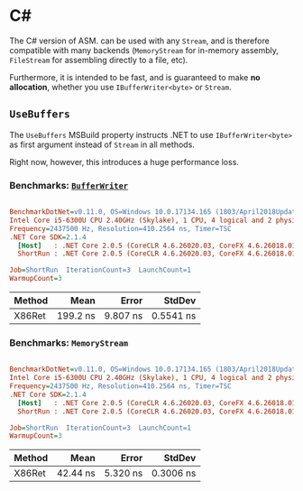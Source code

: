 C#
==

The C# version of ASM. can be used with any `Stream`, and is therefore
compatible with many backends (`MemoryStream` for in-memory assembly,
`FileStream` for assembling directly to a file, etc).

Furthermore, it is intended to be fast, and is guaranteed to make **no
allocation**, whether you use `IBufferWriter<byte>` or `Stream`.

## `UseBuffers`
The `UseBuffers` MSBuild property instructs .NET to use `IBufferWriter<byte>`
as first argument instead of `Stream` in all methods.

Right now, however, this introduces a huge performance loss.

### Benchmarks: [`BufferWriter`](Asm.Net.Tests/BufferWriter.cs)
``` ini

BenchmarkDotNet=v0.11.0, OS=Windows 10.0.17134.165 (1803/April2018Update/Redstone4)
Intel Core i5-6300U CPU 2.40GHz (Skylake), 1 CPU, 4 logical and 2 physical cores
Frequency=2437500 Hz, Resolution=410.2564 ns, Timer=TSC
.NET Core SDK=2.1.4
  [Host]   : .NET Core 2.0.5 (CoreCLR 4.6.26020.03, CoreFX 4.6.26018.01), 64bit RyuJIT
  ShortRun : .NET Core 2.0.5 (CoreCLR 4.6.26020.03, CoreFX 4.6.26018.01), 64bit RyuJIT

Job=ShortRun  IterationCount=3  LaunchCount=1  
WarmupCount=3  

```
| Method |     Mean |    Error |    StdDev |
|------- |---------:|---------:|----------:|
| X86Ret | 199.2 ns | 9.807 ns | 0.5541 ns |

### Benchmarks: `MemoryStream`
``` ini

BenchmarkDotNet=v0.11.0, OS=Windows 10.0.17134.165 (1803/April2018Update/Redstone4)
Intel Core i5-6300U CPU 2.40GHz (Skylake), 1 CPU, 4 logical and 2 physical cores
Frequency=2437500 Hz, Resolution=410.2564 ns, Timer=TSC
.NET Core SDK=2.1.4
  [Host]   : .NET Core 2.0.5 (CoreCLR 4.6.26020.03, CoreFX 4.6.26018.01), 64bit RyuJIT
  ShortRun : .NET Core 2.0.5 (CoreCLR 4.6.26020.03, CoreFX 4.6.26018.01), 64bit RyuJIT

Job=ShortRun  IterationCount=3  LaunchCount=1  
WarmupCount=3  

```
| Method |     Mean |    Error |    StdDev |
|------- |---------:|---------:|----------:|
| X86Ret | 42.44 ns | 5.320 ns | 0.3006 ns |
